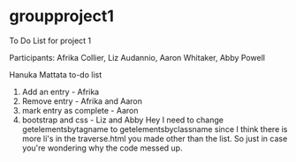 # groupproject1
To Do List for project 1

Participants: 
Afrika Collier, 
Liz Audannio, 
Aaron Whitaker, 
Abby Powell

Hanuka Mattata to-do list

1. Add an entry - Afrika 
2. Remove entry - Afrika and Aaron
3. mark entry as complete - Aaron
4. bootstrap and css - Liz and Abby
Hey I need to change getelementsbytagname 
to getelementsbyclassname since I think 
there is more li's in the traverse.html 
you made other than the list. So just
in case you're wondering why the code
messed up.
